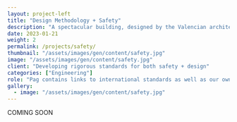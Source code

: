 ```yaml
---
layout: project-left
title: "Design Methodology + Safety"
description: "A spectacular building, designed by the Valencian architect Santiago Calatrava."
date: 2023-01-21
weight: 2
permalink: /projects/safety/
thumbnail: "/assets/images/gen/content/safety.jpg"
image: "/assets/images/gen/content/safety.jpg"
client: "Developing rigorous standards for both safety + design"
categories: ["Engineering"]
role: "Pag contains links to international standards as well as our own reports."
gallery:
  - image: "/assets/images/gen/content/safety.jpg"
---
```


COMING SOON